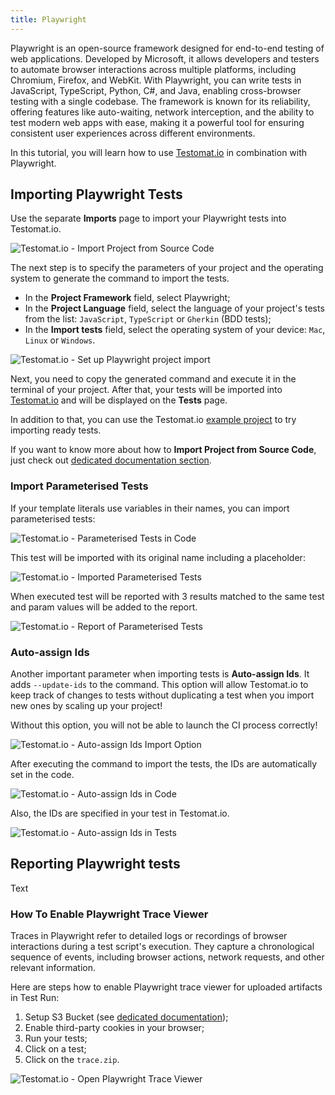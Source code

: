 ```yaml
---
title: Playwright
---
```

<!-- 
    ## Importing Playwright Tests
        - import playwright tests 
        - JS tests (link to example project)
        - TypeScript tests (link to example project)
        - BDD tests 
        - parametrized tests importing
        - add IDs to tests

    ## Reporting Playwright tests
        - configure reporter
        - artifacts (link to artifacts page)
        - videos
        - traces (move from Reporting page)

    ## Advanced 
        - parallel run (link to parallel page) 
-->

Playwright is an open-source framework designed for end-to-end testing of web applications. Developed by Microsoft, it allows developers and testers to automate browser interactions across multiple platforms, including Chromium, Firefox, and WebKit. With Playwright, you can write tests in JavaScript, TypeScript, Python, C#, and Java, enabling cross-browser testing with a single codebase. The framework is known for its reliability, offering features like auto-waiting, network interception, and the ability to test modern web apps with ease, making it a powerful tool for ensuring consistent user experiences across different environments.

In this tutorial, you will learn how to use [Testomat.io](https://app.testomat.io) in combination with Playwright.

## Importing Playwright Tests

Use the separate **Imports** page to import your Playwright tests into Testomat.io.

![Testomat.io - Import Project from Source Code](./images/New_gTxse3EF_2024-08-29.png)

The next step is to specify the parameters of your project and the operating system to generate the command to import the tests.

* In the **Project Framework** field, select Playwright;
* In the **Project Language** field, select the language of your project's tests from the list: `JavaScript`, `TypeScript` or `Gherkin` (BDD tests);
* In the **Import tests** field, select the operating system of your device: `Mac`, `Linux` or `Windows`.

![Testomat.io - Set up Playwright project import](./images/New_b1BS3EKN_2024-08-29.png)

Next, you need to copy the generated command and execute it in the terminal of your project. After that, your tests will be imported into [Testomat.io](https://app.testomat.io) аnd will be displayed on the **Tests** page.

In addition to that, you can use the Testomat.io [example project](https://github.com/testomatio/examples/tree/master/playwright) to try importing ready tests.

If you want to know more about how to **Import Project from Source Code**, just check out [dedicated documentation section](https://docs.testomat.io/getting-started/import-tests-from-source-code/).

### Import Parameterised Tests

If your template literals use variables in their names, you can import parameterised tests:

![Testomat.io - Parameterised Tests in Code](./images/New_y02Q6Exe_2024-08-29.png)

This test will be imported with its original name including a placeholder:

![Testomat.io - Imported Parameterised Tests](./images/New_cQu8Khiq_2024-08-29.png)

When executed test will be reported with 3 results matched to the same test and param values will be added to the report.

![Testomat.io - Report of Parameterised Tests](./images/New_HIX0flll_2024-08-29.png)

### Auto-assign Ids

Another important parameter when importing tests is **Auto-assign Ids**. It adds `--update-ids` to the command. This option will allow Testomat.io to keep track of changes to tests without duplicating a test when you import new ones by scaling up your project!

Without this option, you will not be able to launch the CI process correctly!

![Testomat.io - Auto-assign Ids Import Option](./images/New_aqjAWvCv_2024-08-29.png)

After executing the command to import the tests, the IDs are automatically set in the code.

![Testomat.io - Auto-assign Ids in Code](./images/New_WTxw4TbZ_2024-08-29.png)

Also, the IDs are specified in your test in Testomat.io.

![Testomat.io - Auto-assign Ids in Tests](./images/New_JhM1Hqz3_2024-08-29.png)

## Reporting Playwright tests

Text

### How To Enable Playwright Trace Viewer

Traces in Playwright refer to detailed logs or recordings of browser interactions during a test script's execution. They capture a chronological sequence of events, including browser actions, network requests, and other relevant information.

Here are steps how to enable Playwright trace viewer for uploaded artifacts in Test Run:

1. Setup S3 Bucket (see [dedicated documentation](https://docs.testomat.io/usage/test-artifacts#set-up-s3-bucket));
2. Enable third-party cookies in your browser;
3. Run your tests;
4. Click on a test;
5. Click on the `trace.zip`.

![Testomat.io - Open Playwright Trace Viewer](./images/Open-Playwright-Trace.gif)
